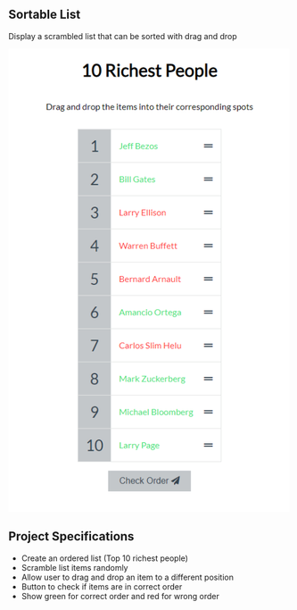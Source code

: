 ## Sortable List

Display a scrambled list that can be sorted with drag and drop  

![Sortable List](sortable-list.png)  

## Project Specifications

- Create an ordered list (Top 10 richest people)
- Scramble list items randomly
- Allow user to drag and drop an item to a different position
- Button to check if items are in correct order
- Show green for correct order and red for wrong order
